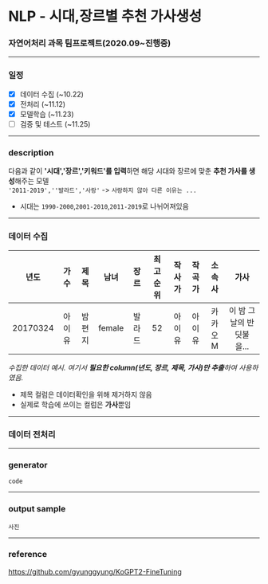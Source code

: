 # NLP - 시대,장르별 추천 가사생성
### 자연어처리 과목 팀프로젝트(2020.09~진행중)
-------


### 일정

 - [x] 데이터 수집 (~10.22)
 - [x] 전처리 (~11.12)
 - [x] 모델학습 (~11.23)
 - [ ] 검증 및 테스트 (~11.25)

-------
### description

다음과 같이 **'시대','장르','키워드'를 입력**하면 해당 시대와 장르에 맞춘 **추천 가사를 생성**해주는 모델 <br>
`'2011-2019',''발라드','사랑'` -> `사랑하지 않아 다른 이유는 ...`
 - 시대는 `1990-2000`,`2001-2010`,`2011-2019`로 나뉘어져있음

--------


### 데이터 수집
|년도|가수|제목|남녀|장르|최고순위|작사가|작곡가|소속사|가사|
|:---:|:---:|:---:|:---:|:---:|:---:|:---:|:---:|:---:|:---:|
|20170324|아이유|밤편지|female|발라드|52|아이유|아이유|카카오M|이 밤 그날의 반딧불을...|

*수집한 데이터 예시. 여기서 **필요한 column(년도, 장르, 제목, 가사)만 추출**하여 사용하였음.* <br>
 - 제목 컬럼은 데이터확인을 위해 제거하지 않음
 - 실제로 학습에 쓰이는 컬럼은 **가사**뿐임
<!--
- 총 수집한 데이터의 갯수: <br>
- 전처리 후 데이터의 갯수: 
  - 전처리는 ~
-->
-----------
### 데이터 전처리
----------

### generator

`code`

----------

### output sample
`사진`

----------
### reference
https://github.com/gyunggyung/KoGPT2-FineTuning <br>
<!--
https://github.com/KMJJ1/hiphop <br>
https://hellya.tistory.com/96 <br>
https://github.com/jx2lee/lyric-generator
>
